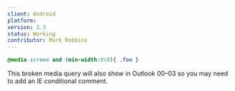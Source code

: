 ```yaml
---
client: Android
platform:
version: 2.3
status: Working
contributor: Mark Robbins
---
```


```css
@media screen and (min-width:0\0){ .foo }
```

This broken media query will also show in Outlook 00–03 so you may need to add an IE conditional comment.
